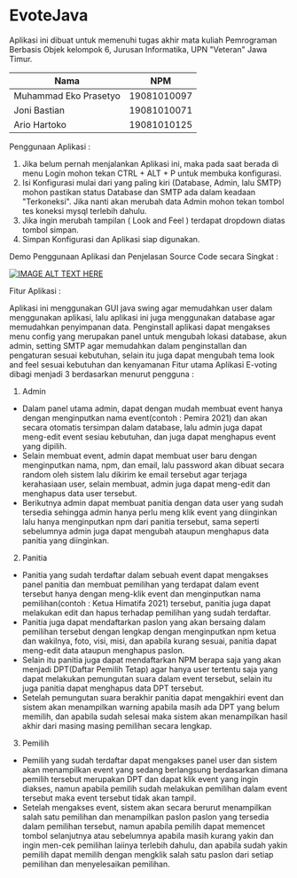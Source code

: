 # EvoteJava

Aplikasi ini dibuat untuk memenuhi tugas akhir mata kuliah Pemrograman Berbasis Objek kelompok 6, Jurusan Informatika, UPN "Veteran" Jawa Timur.


| Nama                   |    NPM      |
|------------------------|-------------|
| Muhammad Eko Prasetyo  | 19081010097 |
| Joni Bastian           | 19081010071 |
| Ario Hartoko           | 19081010125 |

Penggunaan Aplikasi :

1. Jika belum pernah menjalankan Aplikasi ini, maka pada saat berada di menu Login mohon tekan CTRL + ALT + P untuk membuka konfigurasi.
2. Isi Konfigurasi mulai dari yang paling kiri (Database, Admin, lalu SMTP) mohon pastikan status Database dan SMTP ada dalam keadaan "Terkoneksi". Jika nanti akan merubah data Admin mohon tekan tombol tes koneksi mysql terlebih dahulu.
3. Jika ingin merubah tampilan ( Look and Feel ) terdapat dropdown diatas tombol simpan.
4. Simpan Konfigurasi dan Aplikasi siap digunakan.

Demo Penggunaan Aplikasi dan Penjelasan Source Code secara Singkat :

[![IMAGE ALT TEXT HERE](http://img.youtube.com/vi/lmu1he-2rkc/0.jpg)](http://www.youtube.com/watch?v=lmu1he-2rkc)

Fitur Aplikasi :

Aplikasi ini menggunakan GUI java swing agar memudahkan user dalam menggunakan aplikasi, lalu aplikasi ini juga menggunakan database agar memudahkan penyimpanan data.
Penginstall aplikasi dapat mengakses menu config yang merupakan panel untuk mengubah lokasi database, akun admin, setting SMTP agar memudahkan dalam penginstallan dan pengaturan sesuai kebutuhan, selain itu juga dapat mengubah tema look and feel sesuai kebutuhan dan kenyamanan
Fitur utama Aplikasi E-voting dibagi menjadi 3 berdasarkan menurut pengguna :

1.	Admin
-	Dalam panel utama admin, dapat dengan mudah membuat event hanya dengan menginputkan nama event(contoh : Pemira 2021) dan akan secara otomatis tersimpan dalam database, lalu admin juga dapat meng-edit event sesiau kebutuhan, dan juga dapat menghapus event yang dipilih.
-	Selain membuat event, admin dapat membuat user baru dengan menginputkan nama, npm, dan email, lalu password akan dibuat secara random oleh sistem lalu dikirim ke email tersebut agar terjaga kerahasiaan user, selain membuat, admin juga dapat meng-edit dan menghapus data user tersebut.
-	Berikutnya admin dapat membuat panitia dengan data user yang sudah tersedia sehingga admin hanya perlu meng klik event yang diinginkan lalu hanya menginputkan npm dari panitia tersebut, sama seperti sebelumnya admin juga dapat mengubah ataupun menghapus data panitia yang diinginkan.
 
2.	Panitia
-	Panitia yang sudah terdaftar dalam sebuah event dapat mengakses panel panitia dan membuat pemilihan yang terdapat dalam event tersebut hanya dengan meng-klik event dan menginputkan nama pemilihan(contoh : Ketua Himatifa 2021) tersebut, panitia juga dapat melakukan edit dan hapus terhadap pemilihan yang sudah terdaftar.
-	Panitia juga dapat mendaftarkan paslon yang akan bersaing dalam pemilihan tersebut dengan lengkap dengan menginputkan npm ketua dan wakilnya, foto, visi, misi, dan apabila kurang sesuai, panitia dapat meng-edit data ataupun menghapus paslon.
-	Selain itu panitia juga dapat mendaftarkan NPM berapa saja yang akan menjadi DPT(Daftar Pemilih Tetap) agar hanya user tertentu saja yang dapat melakukan pemungutan suara dalam event tersebut, selain itu juga panitia dapat menghapus data DPT tersebut.
- Setelah pemungutan suara berakhir panitia dapat mengakhiri event dan sistem akan menampilkan warning apabila masih ada DPT yang belum memilih, dan apabila sudah selesai maka sistem akan menampilkan hasil akhir dari masing masing pemilihan secara lengkap.

3.	Pemilih
- Pemilih yang sudah terdaftar dapat mengakses panel user dan sistem akan menampilkan event yang sedang berlangsung berdasarkan dimana pemilih tersebut merupakan DPT dan dapat klik event yang ingin diakses, namun apabila pemilih sudah melakukan pemilihan dalam event tersebut maka event tersebut tidak akan tampil.
- Setelah mengakses event, sistem akan secara berurut menampilkan salah satu pemilihan dan menampilkan paslon paslon yang tersedia dalam pemilihan tersebut, namun apabila pemilih dapat memencet tombol selanjutnya atau sebelumnya apabila masih kurang yakin dan ingin men-cek pemilihan laiinya terlebih dahulu, dan apabila sudah yakin pemilih dapat memilih dengan mengklik salah satu paslon dari setiap pemilihan dan menyelesaikan pemilihan.
